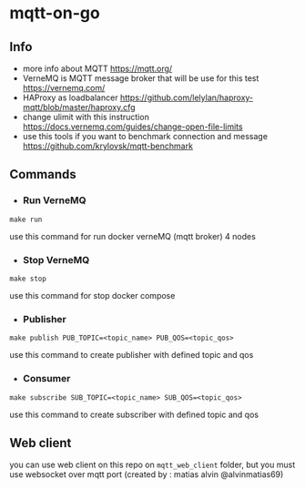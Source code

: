 # mqtt-on-go

## Info
- more info about MQTT https://mqtt.org/
- VerneMQ is MQTT message broker that will be use for this test https://vernemq.com/
- HAProxy as loadbalancer https://github.com/lelylan/haproxy-mqtt/blob/master/haproxy.cfg
- change ulimit with this instruction https://docs.vernemq.com/guides/change-open-file-limits
- use this tools if you want to benchmark connection and message
https://github.com/krylovsk/mqtt-benchmark

## Commands

- ### Run VerneMQ
```
make run
```
use this command for run docker verneMQ (mqtt broker) 4 nodes

- ### Stop VerneMQ 
```
make stop
``` 
use this command for stop docker compose

- ### Publisher
```
make publish PUB_TOPIC=<topic_name> PUB_QOS=<topic_qos>
``` 
use this command to create publisher with defined topic and qos

- ### Consumer
```
make subscribe SUB_TOPIC=<topic_name> SUB_QOS=<topic_qos>
``` 
use this command to create subscriber with defined topic and qos

## Web client
you can use web client on this repo on `mqtt_web_client` folder, but you must use websocket over mqtt port
(created by : matias alvin @alvinmatias69) 
